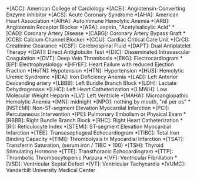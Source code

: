 *[ACC]: American College of Cardiology
*[ACEi]: Angiotensin-Converting Enzyme inhibitor
*[ACS]: Acute Coronary Syndrome
*[AHA]: American Heart Association
*[AIHA]: Autoimmune Hemolytic Anemia
*[ARB]: Angiotensin Receptor Blocker
*[ASA]: aspirin, "Acetylsalicylic Acid"
*[CAD]: Coronary Artery Disease
*[CABG]: Coronary Artery Bypass Graft
*[CCB]: Calcium Channel Blocker
*[CCU]: Cardiac Critical Care Unit
*[CrCl]: Creatinine Clearance
*[CSF]: Cerebrospinal Fluid
*[DAPT]: Dual Antiplatelet Therapy
*[DAT]: Direct Antiglobulin Test
*[DIC]: Disseminated Intravascular Coagulation
*[DVT]: Deep Vein Thrombosis
*[EKG]: Electrocardiogram
*[EP]: Electrophysiology
*[HFrEF]: Heart Failure with reduced Ejection Fraction
*[HoTN]: Hypotension
*[HTN]: Hypertension
*[HUS]: Hemolytic Uremic Syndrome
*[IDA]: Iron Deficiency Anemia
*[LAD]: Left Anterior Descending artery
*[LBBB]: Left Bundle Branch Block
*[LDH]: Lactate Dehydrogenase
*[LHC]: Left Heart Catheterization
*[LMWH]: Low Molecular Weight Heparin
*[LV]: Left Ventricle
*[MAHA]: Microangiopathic Hemolytic Anemia
*[MN]: midnight
*[NPO]: nothing by mouth, "nil per os"
*[NSTEMI]: Non-ST-segment Elevation Myocardial Infarction
*[PCI]: Percutaneous Intervention
*[PE]: Pulmonary Embolism or Physical Exam
*[RBBB]: Right Bundle Branch Block
*[RHC]: Right Heart Catheterization
*[RI]: Reticulocyte Index
*[STEMI]: ST-segment Elevation Myocardial Infarction
*[TEE]: Transesophageal Echocardiogram
*[TIBC]: Total Iron Binding Capacity
*[TIMI]: Thrombolysis In Myocardial Infarction
*[TSAT]: Transferrin Saturation, (serum iron / TIBC * 100)
*[TSH]: Thyroid Stimulating Hormone
*[TTE]: Transthoracic Echocardiogram
*[TTP]: Thrombotic Thrombocytopenic Purpura
*[VF]: Ventricular Fibrillation
*[VSD]: Ventricular Septal Defect
*[VT]: Ventricular Tachycardia
*[VUMC]: Vanderbilt University Medical Center
